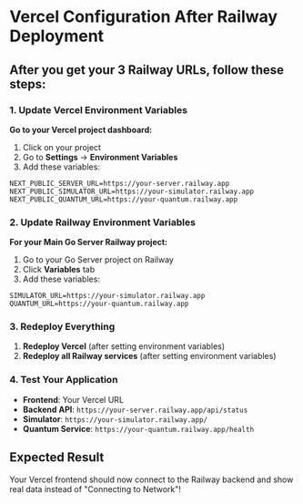 # Vercel Configuration After Railway Deployment

## After you get your 3 Railway URLs, follow these steps:

### 1. Update Vercel Environment Variables

**Go to your Vercel project dashboard:**
1. Click on your project
2. Go to **Settings** → **Environment Variables**
3. Add these variables:

```
NEXT_PUBLIC_SERVER_URL=https://your-server.railway.app
NEXT_PUBLIC_SIMULATOR_URL=https://your-simulator.railway.app
NEXT_PUBLIC_QUANTUM_URL=https://your-quantum.railway.app
```

### 2. Update Railway Environment Variables

**For your Main Go Server Railway project:**
1. Go to your Go Server project on Railway
2. Click **Variables** tab
3. Add these variables:

```
SIMULATOR_URL=https://your-simulator.railway.app
QUANTUM_URL=https://your-quantum.railway.app
```

### 3. Redeploy Everything

1. **Redeploy Vercel** (after setting environment variables)
2. **Redeploy all Railway services** (after setting environment variables)

### 4. Test Your Application

- **Frontend**: Your Vercel URL
- **Backend API**: `https://your-server.railway.app/api/status`
- **Simulator**: `https://your-simulator.railway.app/`
- **Quantum Service**: `https://your-quantum.railway.app/health`

## Expected Result

Your Vercel frontend should now connect to the Railway backend and show real data instead of "Connecting to Network"!
